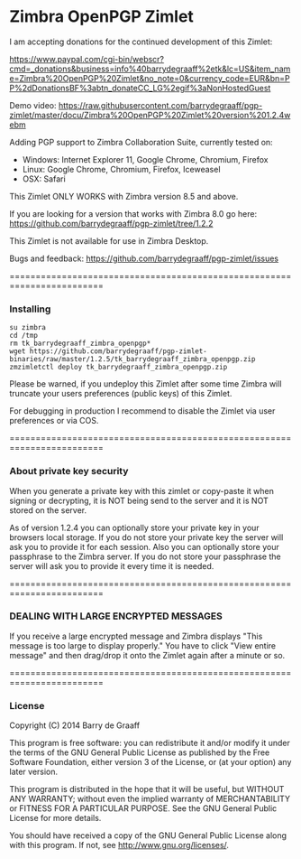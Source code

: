 Zimbra OpenPGP Zimlet
==========

I am accepting donations for the continued development of this Zimlet:

https://www.paypal.com/cgi-bin/webscr?cmd=_donations&business=info%40barrydegraaff%2etk&lc=US&item_name=Zimbra%20OpenPGP%20Zimlet&no_note=0&currency_code=EUR&bn=PP%2dDonationsBF%3abtn_donateCC_LG%2egif%3aNonHostedGuest

Demo video: https://raw.githubusercontent.com/barrydegraaff/pgp-zimlet/master/docu/Zimbra%20OpenPGP%20Zimlet%20version%201.2.4webm

Adding PGP support to Zimbra Collaboration Suite, currently tested on:
- Windows: Internet Explorer 11, Google Chrome, Chromium, Firefox
- Linux: Google Chrome, Chromium, Firefox, Iceweasel
- OSX: Safari

This Zimlet ONLY WORKS with Zimbra version 8.5 and above.

If you are looking for a version that works with Zimbra 8.0 go here:
https://github.com/barrydegraaff/pgp-zimlet/tree/1.2.2

This Zimlet is not available for use in Zimbra Desktop.

Bugs and feedback: https://github.com/barrydegraaff/pgp-zimlet/issues

========================================================================

### Installing

    su zimbra
    cd /tmp
    rm tk_barrydegraaff_zimbra_openpgp*
    wget https://github.com/barrydegraaff/pgp-zimlet-binaries/raw/master/1.2.5/tk_barrydegraaff_zimbra_openpgp.zip
    zmzimletctl deploy tk_barrydegraaff_zimbra_openpgp.zip

Please be warned, if you undeploy this Zimlet after some time Zimbra will truncate your users preferences (public keys) of this Zimlet.

For debugging in production I recommend to disable the Zimlet via user preferences or via COS.

========================================================================

### About private key security

When you generate a private key with this zimlet or copy-paste it when signing or decrypting, it is NOT being send to the server and it is NOT stored on the server.

As of version 1.2.4 you can optionally store your private key in your browsers local storage. If you do not store your private key the server will ask you to provide it for each session. Also you can optionally store your passphrase to the Zimbra server. If you do not store your passphrase the server will ask you to provide it every time it is needed.

========================================================================

### DEALING WITH LARGE ENCRYPTED MESSAGES

If you receive a large encrypted message and Zimbra displays "This message is too large to display properly." 
You have to click "View entire message" and then drag/drop it onto the Zimlet again after a minute or so. 

========================================================================

### License

Copyright (C) 2014  Barry de Graaff

This program is free software: you can redistribute it and/or modify
it under the terms of the GNU General Public License as published by
the Free Software Foundation, either version 3 of the License, or
(at your option) any later version.

This program is distributed in the hope that it will be useful,
but WITHOUT ANY WARRANTY; without even the implied warranty of
MERCHANTABILITY or FITNESS FOR A PARTICULAR PURPOSE.  See the
GNU General Public License for more details.

You should have received a copy of the GNU General Public License
along with this program.  If not, see http://www.gnu.org/licenses/.
